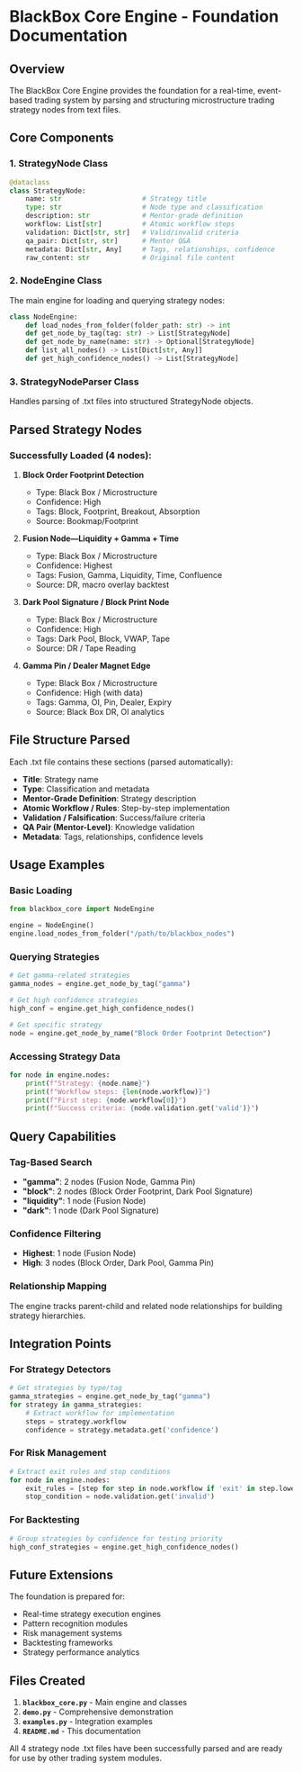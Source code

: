 # BlackBox Core Engine - Foundation Documentation

## Overview
The BlackBox Core Engine provides the foundation for a real-time, event-based trading system by parsing and structuring microstructure trading strategy nodes from text files.

## Core Components

### 1. StrategyNode Class
```python
@dataclass
class StrategyNode:
    name: str                    # Strategy title
    type: str                    # Node type and classification
    description: str             # Mentor-grade definition
    workflow: List[str]          # Atomic workflow steps
    validation: Dict[str, str]   # Valid/invalid criteria
    qa_pair: Dict[str, str]      # Mentor Q&A
    metadata: Dict[str, Any]     # Tags, relationships, confidence
    raw_content: str             # Original file content
```

### 2. NodeEngine Class
The main engine for loading and querying strategy nodes:

```python
class NodeEngine:
    def load_nodes_from_folder(folder_path: str) -> int
    def get_node_by_tag(tag: str) -> List[StrategyNode]
    def get_node_by_name(name: str) -> Optional[StrategyNode]
    def list_all_nodes() -> List[Dict[str, Any]]
    def get_high_confidence_nodes() -> List[StrategyNode]
```

### 3. StrategyNodeParser Class
Handles parsing of .txt files into structured StrategyNode objects.

## Parsed Strategy Nodes

### Successfully Loaded (4 nodes):

1. **Block Order Footprint Detection**
   - Type: Black Box / Microstructure
   - Confidence: High
   - Tags: Block, Footprint, Breakout, Absorption
   - Source: Bookmap/Footprint

2. **Fusion Node—Liquidity + Gamma + Time**
   - Type: Black Box / Microstructure  
   - Confidence: Highest
   - Tags: Fusion, Gamma, Liquidity, Time, Confluence
   - Source: DR, macro overlay backtest

3. **Dark Pool Signature / Block Print Node**
   - Type: Black Box / Microstructure
   - Confidence: High
   - Tags: Dark Pool, Block, VWAP, Tape
   - Source: DR / Tape Reading

4. **Gamma Pin / Dealer Magnet Edge**
   - Type: Black Box / Microstructure
   - Confidence: High (with data)
   - Tags: Gamma, OI, Pin, Dealer, Expiry
   - Source: Black Box DR, OI analytics

## File Structure Parsed

Each .txt file contains these sections (parsed automatically):
- **Title**: Strategy name
- **Type**: Classification and metadata
- **Mentor-Grade Definition**: Strategy description
- **Atomic Workflow / Rules**: Step-by-step implementation
- **Validation / Falsification**: Success/failure criteria
- **QA Pair (Mentor-Level)**: Knowledge validation
- **Metadata**: Tags, relationships, confidence levels

## Usage Examples

### Basic Loading
```python
from blackbox_core import NodeEngine

engine = NodeEngine()
engine.load_nodes_from_folder("/path/to/blackbox_nodes")
```

### Querying Strategies
```python
# Get gamma-related strategies
gamma_nodes = engine.get_node_by_tag("gamma")

# Get high confidence strategies
high_conf = engine.get_high_confidence_nodes()

# Get specific strategy
node = engine.get_node_by_name("Block Order Footprint Detection")
```

### Accessing Strategy Data
```python
for node in engine.nodes:
    print(f"Strategy: {node.name}")
    print(f"Workflow steps: {len(node.workflow)}")
    print(f"First step: {node.workflow[0]}")
    print(f"Success criteria: {node.validation.get('valid')}")
```

## Query Capabilities

### Tag-Based Search
- **"gamma"**: 2 nodes (Fusion Node, Gamma Pin)
- **"block"**: 2 nodes (Block Order Footprint, Dark Pool Signature)
- **"liquidity"**: 1 node (Fusion Node)
- **"dark"**: 1 node (Dark Pool Signature)

### Confidence Filtering
- **Highest**: 1 node (Fusion Node)
- **High**: 3 nodes (Block Order, Dark Pool, Gamma Pin)

### Relationship Mapping
The engine tracks parent-child and related node relationships for building strategy hierarchies.

## Integration Points

### For Strategy Detectors
```python
# Get strategies by type/tag
gamma_strategies = engine.get_node_by_tag("gamma")
for strategy in gamma_strategies:
    # Extract workflow for implementation
    steps = strategy.workflow
    confidence = strategy.metadata.get('confidence')
```

### For Risk Management
```python
# Extract exit rules and stop conditions
for node in engine.nodes:
    exit_rules = [step for step in node.workflow if 'exit' in step.lower()]
    stop_condition = node.validation.get('invalid')
```

### For Backtesting
```python
# Group strategies by confidence for testing priority
high_conf_strategies = engine.get_high_confidence_nodes()
```

## Future Extensions

The foundation is prepared for:
- Real-time strategy execution engines
- Pattern recognition modules
- Risk management systems
- Backtesting frameworks
- Strategy performance analytics

## Files Created

1. **`blackbox_core.py`** - Main engine and classes
2. **`demo.py`** - Comprehensive demonstration
3. **`examples.py`** - Integration examples
4. **`README.md`** - This documentation

All 4 strategy node .txt files have been successfully parsed and are ready for use by other trading system modules.
